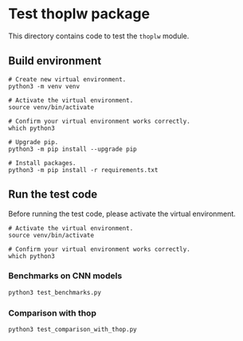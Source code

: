 Test thoplw package
================================================================================

This directory contains code to test the `thoplw` module.


Build environment
--------------------------------------------------------------------------------

```console
# Create new virtual environment.
python3 -m venv venv

# Activate the virtual environment.
source venv/bin/activate

# Confirm your virtual environment works correctly.
which python3

# Upgrade pip.
python3 -m pip install --upgrade pip

# Install packages.
python3 -m pip install -r requirements.txt
```


Run the test code
--------------------------------------------------------------------------------

Before running the test code, please activate the virtual environment.

```console
# Activate the virtual environment.
source venv/bin/activate

# Confirm your virtual environment works correctly.
which python3
```

### Benchmarks on CNN models

```python
python3 test_benchmarks.py
```

### Comparison with thop

```python
python3 test_comparison_with_thop.py
```

